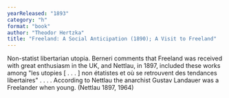 ```yaml
---
yearReleased: "1893"
category: "h"
format: "book"
author: "Theodor Hertzka"
title: "Freeland: A Social Anticipation (1890); A Visit to Freeland"
---
```

Non-statist libertarian utopia. Berneri comments  that Freeland was received with great enthusiasm in the UK, and Nettlau,  in 1897, included these works among "les utopies [ . . . ] non étatistes et où  se retrouvent des tendances libertaires" . . . . According to Nettlau the  anarchist Gustav Landauer was a Freelander when young. (Nettlau 1897, 1964)